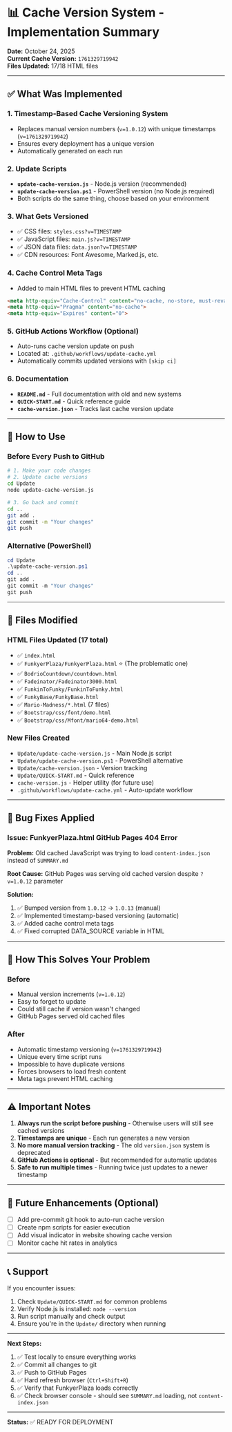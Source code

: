 # 📊 Cache Version System - Implementation Summary

**Date:** October 24, 2025  
**Current Cache Version:** `1761329719942`  
**Files Updated:** 17/18 HTML files

---

## ✅ What Was Implemented

### 1. **Timestamp-Based Cache Versioning System**
   - Replaces manual version numbers (`v=1.0.12`) with unique timestamps (`v=1761329719942`)
   - Ensures every deployment has a unique version
   - Automatically generated on each run

### 2. **Update Scripts**
   - **`update-cache-version.js`** - Node.js version (recommended)
   - **`update-cache-version.ps1`** - PowerShell version (no Node.js required)
   - Both scripts do the same thing, choose based on your environment

### 3. **What Gets Versioned**
   - ✅ CSS files: `styles.css?v=TIMESTAMP`
   - ✅ JavaScript files: `main.js?v=TIMESTAMP`
   - ✅ JSON data files: `data.json?v=TIMESTAMP`
   - ✅ CDN resources: Font Awesome, Marked.js, etc.

### 4. **Cache Control Meta Tags**
   - Added to main HTML files to prevent HTML caching
   ```html
   <meta http-equiv="Cache-Control" content="no-cache, no-store, must-revalidate">
   <meta http-equiv="Pragma" content="no-cache">
   <meta http-equiv="Expires" content="0">
   ```

### 5. **GitHub Actions Workflow** (Optional)
   - Auto-runs cache version update on push
   - Located at: `.github/workflows/update-cache.yml`
   - Automatically commits updated versions with `[skip ci]`

### 6. **Documentation**
   - **`README.md`** - Full documentation with old and new systems
   - **`QUICK-START.md`** - Quick reference guide
   - **`cache-version.json`** - Tracks last cache version update

---

## 🔧 How to Use

### Before Every Push to GitHub

```bash
# 1. Make your code changes
# 2. Update cache versions
cd Update
node update-cache-version.js

# 3. Go back and commit
cd ..
git add .
git commit -m "Your changes"
git push
```

### Alternative (PowerShell)

```powershell
cd Update
.\update-cache-version.ps1
cd ..
git add .
git commit -m "Your changes"
git push
```

---

## 📁 Files Modified

### HTML Files Updated (17 total)
- ✅ `index.html`
- ✅ `FunkyerPlaza/FunkyerPlaza.html` ⭐ (The problematic one)
- ✅ `BodrioCountdown/countdown.html`
- ✅ `Fadeinator/Fadeinator3000.html`
- ✅ `FunkinToFunky/FunkinToFunky.html`
- ✅ `FunkyBase/FunkyBase.html`
- ✅ `Mario-Madness/*.html` (7 files)
- ✅ `Bootstrap/css/font/demo.html`
- ✅ `Bootstrap/css/Mfont/mario64-demo.html`

### New Files Created
- `Update/update-cache-version.js` - Main Node.js script
- `Update/update-cache-version.ps1` - PowerShell alternative
- `Update/cache-version.json` - Version tracking
- `Update/QUICK-START.md` - Quick reference
- `cache-version.js` - Helper utility (for future use)
- `.github/workflows/update-cache.yml` - Auto-update workflow

---

## 🐛 Bug Fixes Applied

### Issue: FunkyerPlaza.html GitHub Pages 404 Error
**Problem:** Old cached JavaScript was trying to load `content-index.json` instead of `SUMMARY.md`

**Root Cause:** GitHub Pages was serving old cached version despite `?v=1.0.12` parameter

**Solution:**
1. ✅ Bumped version from `1.0.12` → `1.0.13` (manual)
2. ✅ Implemented timestamp-based versioning (automatic)
3. ✅ Added cache control meta tags
4. ✅ Fixed corrupted DATA_SOURCE variable in HTML

---

## 🎯 How This Solves Your Problem

### Before
- Manual version increments (`v=1.0.12`)
- Easy to forget to update
- Could still cache if version wasn't changed
- GitHub Pages served old cached files

### After
- Automatic timestamp versioning (`v=1761329719942`)
- Unique every time script runs
- Impossible to have duplicate versions
- Forces browsers to load fresh content
- Meta tags prevent HTML caching

---

## ⚠️ Important Notes

1. **Always run the script before pushing** - Otherwise users will still see cached versions
2. **Timestamps are unique** - Each run generates a new version
3. **No more manual version tracking** - The old `version.json` system is deprecated
4. **GitHub Actions is optional** - But recommended for automatic updates
5. **Safe to run multiple times** - Running twice just updates to a newer timestamp

---

## 🔮 Future Enhancements (Optional)

- [ ] Add pre-commit git hook to auto-run cache version
- [ ] Create npm scripts for easier execution
- [ ] Add visual indicator in website showing cache version
- [ ] Monitor cache hit rates in analytics

---

## 📞 Support

If you encounter issues:
1. Check `Update/QUICK-START.md` for common problems
2. Verify Node.js is installed: `node --version`
3. Run script manually and check output
4. Ensure you're in the `Update/` directory when running

---

**Next Steps:**
1. ✅ Test locally to ensure everything works
2. ✅ Commit all changes to git
3. ✅ Push to GitHub Pages
4. ✅ Hard refresh browser (`Ctrl+Shift+R`)
5. ✅ Verify that FunkyerPlaza loads correctly
6. ✅ Check browser console - should see `SUMMARY.md` loading, not `content-index.json`

---

**Status:** ✅ READY FOR DEPLOYMENT
